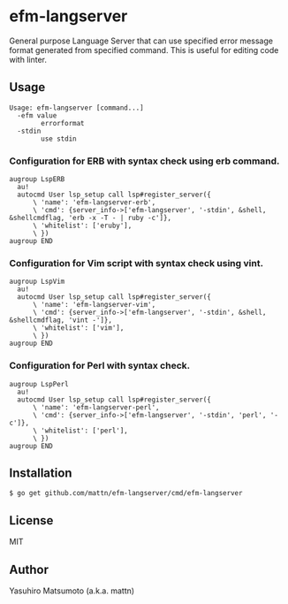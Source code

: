 # efm-langserver

General purpose Language Server that can use specified error message format generated from specified command. This is useful for editing code with linter.

## Usage

```
Usage: efm-langserver [command...]
  -efm value
    	errorformat
  -stdin
    	use stdin
```

### Configuration for ERB with syntax check using erb command.

```vim
augroup LspERB
  au!
  autocmd User lsp_setup call lsp#register_server({
      \ 'name': 'efm-langserver-erb',
      \ 'cmd': {server_info->['efm-langserver', '-stdin', &shell, &shellcmdflag, 'erb -x -T - | ruby -c']},
      \ 'whitelist': ['eruby'],
      \ })
augroup END
```

### Configuration for Vim script with syntax check using vint.

```vim
augroup LspVim
  au!
  autocmd User lsp_setup call lsp#register_server({
      \ 'name': 'efm-langserver-vim',
      \ 'cmd': {server_info->['efm-langserver', '-stdin', &shell, &shellcmdflag, 'vint -']},
      \ 'whitelist': ['vim'],
      \ })
augroup END
```

### Configuration for Perl with syntax check.

```vim
augroup LspPerl
  au!
  autocmd User lsp_setup call lsp#register_server({
      \ 'name': 'efm-langserver-perl',
      \ 'cmd': {server_info->['efm-langserver', '-stdin', 'perl', '-c']},
      \ 'whitelist': ['perl'],
      \ })
augroup END
```

## Installation

```
$ go get github.com/mattn/efm-langserver/cmd/efm-langserver
```

## License

MIT

## Author

Yasuhiro Matsumoto (a.k.a. mattn)

